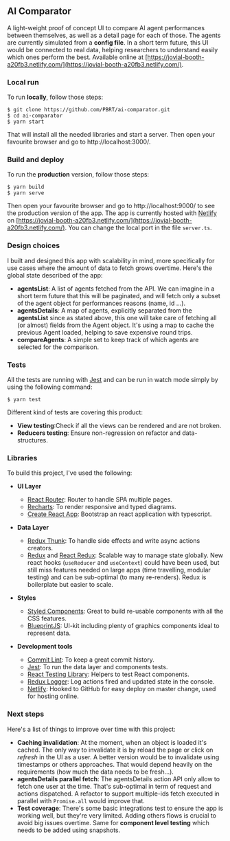 ## AI Comparator

A light-weight proof of concept UI to compare AI agent performances between themselves, as well as a detail page for each of those. The agents are currently simulated from a **config file**. In a short term future, this UI would be connected to real data, helping researchers to understand easily which ones perform the best. Available online at [https://jovial-booth-a20fb3.netlify.com/](https://jovial-booth-a20fb3.netlify.com/).

### Local run

To run **locally**, follow those steps:

```
$ git clone https://github.com/PBRT/ai-comparator.git
$ cd ai-comparator
$ yarn start
```

That will install all the needed libraries and start a server. Then open your favourite browser and go to http://localhost:3000/.

### Build and deploy

To run the **production** version, follow those steps:

```
$ yarn build
$ yarn serve
```

Then open your favourite browser and go to http://localhost:9000/ to see the production version of the app. The app is currently hosted with [Netlify](https://www.netlify.com/) on [https://jovial-booth-a20fb3.netlify.com/](https://jovial-booth-a20fb3.netlify.com/). You can change the local port in the file `server.ts`.

### Design choices

I built and designed this app with scalability in mind, more specifically for use cases where the amount of data to fetch grows overtime. Here's the global state described of the app:

* **agentsList**: A list of agents fetched from the API. We can imagine in a short term future that this will be paginated, and will fetch only a subset of the agent object for performances reasons (name, id ...).
* **agentsDetails**: A map of agents, explicitly separated from the **agentsList** since as stated above, this one will take care of fetching all (or almost) fields from the Agent object. It's using a map to cache the previous Agent loaded, helping to save expensive round trips.
* **compareAgents**: A simple set to keep track of which agents are selected for the comparison.

### Tests

All the tests are running with [Jest](https://jestjs.io/) and can be run in watch mode simply by using the following command:

```
$ yarn test
```

Different kind of tests are covering this product:

* **View testing**:Check if all the views can be rendered and are not broken.
* **Reducers testing**: Ensure non-regression on refactor and data-structures.

### Libraries

To build this project, I've used the following:

* **UI Layer**

  * [React Router](https://reacttraining.com/react-router/web/guides/quick-start): Router to handle SPA multiple pages.
  * [Recharts](http://recharts.org/): To render responsive and typed diagrams.
  * [Create React App](https://create-react-app.dev/docs/getting-started/): Bootstrap an react application with typescript.

* **Data Layer**

  * [Redux Thunk](https://github.com/reduxjs/redux-thunk): To handle side effects and write async actions creators.
  * [Redux](https://redux.js.org/) and [React Redux](https://react-redux.js.org/): Scalable way to manage state globally. New react hooks (`useReducer` and `useContext`) could have been used, but still miss features needed on large apps (time travelling, modular testing) and can be sub-optimal (to many re-renders). Redux is boilerplate but easier to scale.

* **Styles**

  * [Styled Components](https://styled-components.com/): Great to build re-usable components with all the CSS features.
  * [BlueprintJS](https://blueprintjs.com/): UI-kit including plenty of graphics components ideal to represent data.

* **Development tools**

  * [Commit Lint](https://github.com/conventional-changelog/commitlint): To keep a great commit history.
  * [Jest](https://jestjs.io/): To run the data layer and components tests.
  * [React Testing Library](https://testing-library.com/): Helpers to test React components.
  * [Redux Logger](https://github.com/LogRocket/redux-logger): Log actions fired and updated state in the console.
  * [Netlify](https://www.netlify.com/): Hooked to GitHub for easy deploy on master change, used for hosting online.

### Next steps

Here's a list of things to improve over time with this project:

* **Caching invalidation**: At the moment, when an object is loaded it's cached. The only way to invalidate it is by reload the page or click on _refresh_ in the UI as a user. A better version would be to invalidate using timestamps or others approaches. That would depend heavily on the requirements (how much the data needs to be fresh...).
* **agentsDetails parallel fetch**: The agentsDetails action API only allow to fetch one user at the time. That's sub-optimal in term of request and actions dispatched. A refactor to support multiple-ids fetch executed in parallel with `Promise.all` would improve that.
* **Test coverage**: There's some basic integrations test to ensure the app is working well, but they're very limited. Adding others flows is crucial to avoid big issues overtime. Same for **component level testing** which needs to be added using snapshots.
